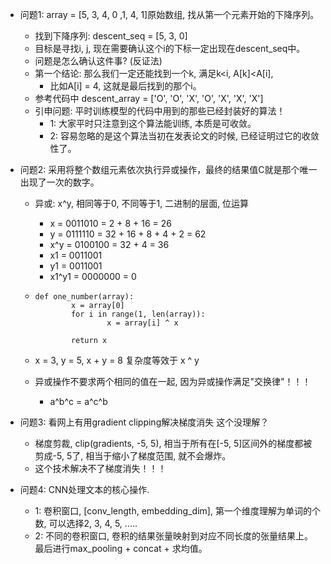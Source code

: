- 问题1: array = [5, 3, 4, 0 ,1, 4, 1]原始数组, 找从第一个元素开始的下降序列。

  - 找到下降序列: descent_seq = [5, 3, 0]
  - 目标是寻找i, j, 现在需要确认这个i的下标一定出现在descent_seq中。
  - 问题是怎么确认这件事? (反证法)
  - 第一个结论: 那么我们一定还能找到一个k, 满足k<i, A[k]<A[i], 
    - 比如A[i] = 4, 这就是最后找到的那个i。
  - 参考代码中 descent_array = ['O', 'O', 'X', 'O', 'X', 'X', 'X']
  - 引申问题: 平时训练模型的代码中用到的那些已经封装好的算法！
    - 1: 大家平时只注意到这个算法能训练, 本质是可收敛。
    - 2: 容易忽略的是这个算法当初在发表论文的时候, 已经证明过它的收敛性了。

- 问题2: 采用将整个数组元素依次执行异或操作，最终的结果值C就是那个唯一出现了一次的数字。

  - 异或: x^y, 相同等于0, 不同等于1, 二进制的层面, 位运算

    - x = 0011010 = 2 + 8 + 16 = 26
    - y = 0111110 = 32 + 16 + 8 + 4 + 2 = 62
    - x^y = 0100100 =  32 + 4 = 36
    - x1 = 0011001
    - y1 = 0011001
    - x1^y1 = 0000000 = 0

  - ```
    def one_number(array):
    		x = array[0]
    		for i in range(1, len(array)):
    				x = array[i] ^ x
    		
    		return x
    ```

  - x = 3, y = 5, x + y = 8 复杂度等效于 x ^ y

  - 异或操作不要求两个相同的值在一起, 因为异或操作满足"交换律"！！！

    - a^b^c = a^c^b

- 问题3: 看网上有用gradient clipping解决梯度消失 这个没理解？

  - 梯度剪裁, clip(gradients, -5, 5), 相当于所有在[-5, 5]区间外的梯度都被剪成-5, 5了, 相当于缩小了梯度范围, 就不会爆炸。
  - 这个技术解决不了梯度消失！！！

- 问题4: CNN处理文本的核心操作.

  - 1: 卷积窗口, [conv_length, embedding_dim], 第一个维度理解为单词的个数, 可以选择2, 3, 4, 5, .....
  - 2: 不同的卷积窗口, 卷积的结果张量映射到对应不同长度的张量结果上。最后进行max_pooling + concat + 求均值。

